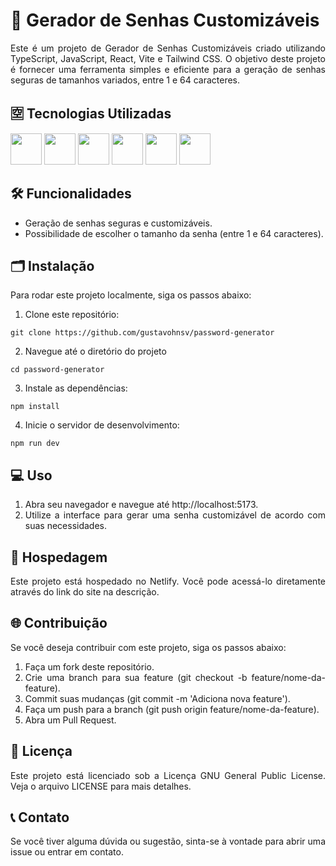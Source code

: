 <div style="text-align: justify;">

# 🔐 Gerador de Senhas Customizáveis

Este é um projeto de Gerador de Senhas Customizáveis criado utilizando TypeScript, JavaScript, React, Vite e Tailwind CSS. O objetivo deste projeto é fornecer uma ferramenta simples e eficiente para a geração de senhas seguras de tamanhos variados, entre 1 e 64 caracteres.

## 🈳 Tecnologias Utilizadas

<img src="https://cdn.jsdelivr.net/gh/devicons/devicon@latest/icons/react/react-original.svg" width="50"/>
<img src="https://cdn.jsdelivr.net/gh/devicons/devicon@latest/icons/vitejs/vitejs-original.svg" width="50"/>
<img src="https://cdn.jsdelivr.net/gh/devicons/devicon@latest/icons/typescript/typescript-original.svg" width="50"/>
<img src="https://cdn.jsdelivr.net/gh/devicons/devicon@latest/icons/javascript/javascript-original.svg" width="50"/>
<img src="https://cdn.jsdelivr.net/gh/devicons/devicon@latest/icons/tailwindcss/tailwindcss-original.svg" width="50"/>
<img src="https://cdn.jsdelivr.net/gh/devicons/devicon@latest/icons/netlify/netlify-original.svg" width="50"/>

## 🛠️ Funcionalidades

- Geração de senhas seguras e customizáveis.
- Possibilidade de escolher o tamanho da senha (entre 1 e 64 caracteres).

## 🗂️ Instalação

Para rodar este projeto localmente, siga os passos abaixo:

1. Clone este repositório:
```
git clone https://github.com/gustavohnsv/password-generator
```

2. Navegue até o diretório do projeto
```
cd password-generator
```

3. Instale as dependências:
```
npm install
```

4. Inicie o servidor de desenvolvimento:
```
npm run dev
```

## 💻 Uso

1. Abra seu navegador e navegue até http://localhost:5173.
2. Utilize a interface para gerar uma senha customizável de acordo com suas necessidades.

## 🛜 Hospedagem
Este projeto está hospedado no Netlify. Você pode acessá-lo diretamente através do link do site na descrição.

## 🌐 Contribuição
Se você deseja contribuir com este projeto, siga os passos abaixo:

1. Faça um fork deste repositório.
2. Crie uma branch para sua feature (git checkout -b feature/nome-da-feature).
3. Commit suas mudanças (git commit -m 'Adiciona nova feature').
4. Faça um push para a branch (git push origin feature/nome-da-feature).
5. Abra um Pull Request.

## 📜 Licença
Este projeto está licenciado sob a Licença GNU General Public License. Veja o arquivo LICENSE para mais detalhes.

## 📞 Contato
Se você tiver alguma dúvida ou sugestão, sinta-se à vontade para abrir uma issue ou entrar em contato.
</div>